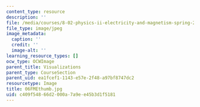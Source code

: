 ```yaml
---
content_type: resource
description: ''
file: /media/courses/8-02-physics-ii-electricity-and-magnetism-spring-2007/c409f54866d2000a7a9ee45b3d1f5181_06FMEthumb.jpg
file_type: image/jpeg
image_metadata:
  caption: ''
  credit: ''
  image-alt: ''
learning_resource_types: []
ocw_type: OCWImage
parent_title: Visualizations
parent_type: CourseSection
parent_uid: ea1fcef1-1143-e57e-2f48-a97bf8747dc2
resourcetype: Image
title: 06FMEthumb.jpg
uid: c409f548-66d2-000a-7a9e-e45b3d1f5181
---
```

